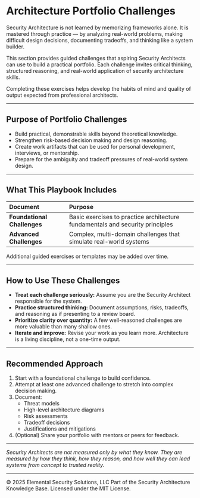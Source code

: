 # Architecture Portfolio Challenges

Security Architecture is not learned by memorizing frameworks alone. It is mastered through practice — by analyzing real-world problems, making difficult design decisions, documenting tradeoffs, and thinking like a system builder.

This section provides guided challenges that aspiring Security Architects can use to build a practical portfolio. Each challenge invites critical thinking, structured reasoning, and real-world application of security architecture skills.

Completing these exercises helps develop the habits of mind and quality of output expected from professional architects.

---

## Purpose of Portfolio Challenges

- Build practical, demonstrable skills beyond theoretical knowledge.
- Strengthen risk-based decision making and design reasoning.
- Create work artifacts that can be used for personal development, interviews, or mentorship.
- Prepare for the ambiguity and tradeoff pressures of real-world system design.

---

## What This Playbook Includes

| Document | Purpose |
|:---------|:--------|
| **Foundational Challenges** | Basic exercises to practice architecture fundamentals and security principles |
| **Advanced Challenges** | Complex, multi-domain challenges that simulate real-world systems |

Additional guided exercises or templates may be added over time.

---

## How to Use These Challenges

- **Treat each challenge seriously:** Assume you are the Security Architect responsible for the system.
- **Practice structured thinking:** Document assumptions, risks, tradeoffs, and reasoning as if presenting to a review board.
- **Prioritize clarity over quantity:** A few well-reasoned challenges are more valuable than many shallow ones.
- **Iterate and improve:** Revise your work as you learn more. Architecture is a living discipline, not a one-time output.

---

## Recommended Approach

1. Start with a foundational challenge to build confidence.
2. Attempt at least one advanced challenge to stretch into complex decision making.
3. Document:
   - Threat models
   - High-level architecture diagrams
   - Risk assessments
   - Tradeoff decisions
   - Justifications and mitigations
4. (Optional) Share your portfolio with mentors or peers for feedback.

---

*Security Architects are not measured only by what they know. They are measured by how they think, how they reason, and how well they can lead systems from concept to trusted reality.*



---
© 2025 Elemental Security Solutions, LLC
Part of the Security Architecture Knowledge Base.
Licensed under the MIT License.

